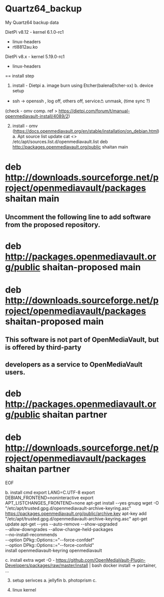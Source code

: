 # Quartz64_backup
My Quartz64 backup data

DietPi v8.12 - kernel 6.1.0-rc1
 - linux-headers
 - rtl8812au.ko

DietPi v8.x - kernel 5.19.0-rc1
 - linux-headers



== install step
1. install - Dietpi 
 a. image burn using Etcher(balenaEtcher-xx)
 b. device setup
  - ssh -> openssh , log off, others off, service스 unmask, (time sync ?)
  
(check - omv comp. ref > https://dietpi.com/forum/t/manual-openmediavault-install/4089/2)

2. install - omv (https://docs.openmediavault.org/en/stable/installation/on_debian.html)
 a. Apt source list update
cat <<EOF >> /etc/apt/sources.list.d/openmediavault.list
deb http://packages.openmediavault.org/public shaitan main
# deb http://downloads.sourceforge.net/project/openmediavault/packages shaitan main
## Uncomment the following line to add software from the proposed repository.
# deb http://packages.openmediavault.org/public shaitan-proposed main
# deb http://downloads.sourceforge.net/project/openmediavault/packages shaitan-proposed main
## This software is not part of OpenMediaVault, but is offered by third-party
## developers as a service to OpenMediaVault users.
# deb http://packages.openmediavault.org/public shaitan partner
# deb http://downloads.sourceforge.net/project/openmediavault/packages shaitan partner
EOF

 b. install cmd
 export LANG=C.UTF-8
export DEBIAN_FRONTEND=noninteractive
export APT_LISTCHANGES_FRONTEND=none
apt-get install --yes gnupg
wget -O "/etc/apt/trusted.gpg.d/openmediavault-archive-keyring.asc" https://packages.openmediavault.org/public/archive.key
apt-key add "/etc/apt/trusted.gpg.d/openmediavault-archive-keyring.asc"
apt-get update
apt-get --yes --auto-remove --show-upgraded \
    --allow-downgrades --allow-change-held-packages \
    --no-install-recommends \
    --option DPkg::Options::="--force-confdef" \
    --option DPkg::Options::="--force-confold" \
    install openmediavault-keyring openmediavault
    
  c. install extra
    wget -O - https://github.com/OpenMediaVault-Plugin-Developers/packages/raw/master/install | bash
    docker install -> portainer, ...
 
3. setup serivces
 a. jellyfin
 b. photoprism
 c. 

4. linux kernel
